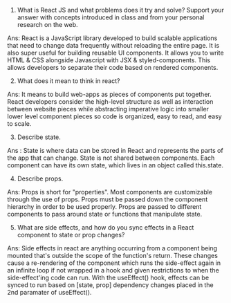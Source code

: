 1. What is React JS and what problems does it try and solve? Support your answer with concepts introduced in class and from your personal research on the web.

 Ans: React is a JavaScript library developed to build scalable applications that need to change data frequently without reloading the entire page. It is also super useful for building reusable UI components. It allows you to write HTML & CSS alongside Javascript with JSX & styled-components. This allows developers to separate their code based on rendered components.

 2. What does it mean to think in react?

 Ans: It means to build web-apps as pieces of components put together. React developers consider the high-level structure as well as interaction between website pieces while abstracting imperative logic into smaller lower level component pieces so code is organized, easy to read, and easy to scale.

 3. Describe state.

 Ans : State is where data can be stored in React and represents the parts of the app that can change. State is not shared between components. Each component can have its own state, which lives in an object called this.state. 

 4. Describe props.

 Ans: Props is short for "properties". Most components are customizable through the use of props. Props must be passed down the component hierarchy in order to be used properly. Props are passed to different components to pass around state or functions that manipulate state.

 5. What are side effects, and how do you sync effects in a React component to state or prop changes?

 Ans: Side effects in react are anything occurring from a component being mounted that's outside the scope of the function's return. These changes cause a re-rendering of the component which runs the side-effect again in an infinite loop if not wrapped in a hook and given restrictions to when the side-effect'ing code can run. With the useEffect() hook, effects can be synced to run based on [state, prop] dependency changes placed in the 2nd paramater of useEffect().